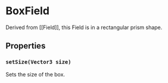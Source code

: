 # BoxField
Derived from [[Field]], this Field is in a rectangular prism shape.

## Properties
### `setSize(Vector3 size)`
Sets the size of the box.